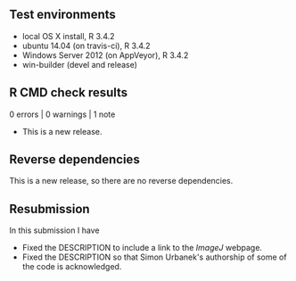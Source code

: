 ## Test environments

* local OS X install, R 3.4.2
* ubuntu 14.04 (on travis-ci), R 3.4.2
* Windows Server 2012 (on AppVeyor), R 3.4.2
* win-builder (devel and release)


## R CMD check results

0 errors | 0 warnings | 1 note

* This is a new release.


## Reverse dependencies

This is a new release, so there are no reverse dependencies.


## Resubmission

In this submission I have
* Fixed the DESCRIPTION to include a link to the _ImageJ_ webpage.
* Fixed the DESCRIPTION so that Simon Urbanek's authorship of some of the code is acknowledged.